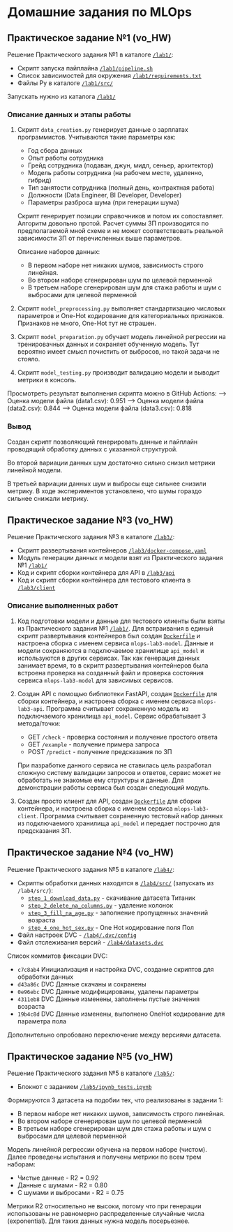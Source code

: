 # Домашние задания по MLOps


## Практическое задание №1 (vo_HW)

Решение Практического задания №1 в каталоге [```/lab1/```](/lab1/):
* Скрипт запуска пайплайна [```/lab1/pipeline.sh```](/lab1/pipeline.sh)
* Список зависимостей для окружения [```/lab1/requirements.txt```](/lab1/requirements.txt)
* Файлы Py в каталоге [```/lab1/src/```](/lab1/src/)

Запускать нужно из каталога [```/lab1/```](/lab1/)


### Описание данных и этапы работы

1. Скрипт ```data_creation.py``` генерирует данные о зарплатах программистов. Учитываются такие параметры как:
    * Год сбора данных
    * Опыт работы сотрудника
    * Грейд сотрудника (подаван, джун, мидл, сеньер, архитектор)
    * Модель работы сотрудника (на рабочем месте, удаленно, гибрид)
    * Тип занятости сотрудника (полный день, контрактная работа)
    * Должности (Data Engineer, BI Developer, Developer)
    * Параметры разброса шума (при генерации шума)
    
    Скрипт генерирует позиции справочников и потом их сопоставляет. Алгоритм довольно протой. Расчет суммы ЗП производится по предполагаемой мной схеме и не может соответствовать реальной зависимости ЗП от перечисленных выше параметров.

    Описание наборов данных:
    * В первом наборе нет никаких шумов, зависимость строго линейная.
    * Во втором наборе сгенерирован шум по целевой перменной
    * В третьем наборе сгенерирован шум для стажа работы и шум с выбросами для целевой перменной

2. Скрипт ```model_preprocessing.py``` выполняет стандартизацию числовых параметров и One-Hot кодирование для категориальных признаков. Признаков не много, One-Hot тут не страшен.

3. Скрипт ```model_preparation.py``` обучает модель линейной регрессии на тренировачных данных и сохраняет обученную модель. Тут вероятно имеет смысл почистить от выбросов, но такой задачи не стояло. 

4. Скрипт ```model_testing.py``` производит валидацию модели и выводит метрики в консоль. 


Просмотреть результат выполнения скрипта можно в GitHub Actions:
--> Оценка модели файла (data1.csv):  0.951
--> Оценка модели файла (data2.csv):  0.844
--> Оценка модели файла (data3.csv):  0.818


### Вывод 

Создан скрипт позволяющий генерировать данные и пайплайн проводящий обработку данных с указанной структурой.

Во второй вариации данных шум достаточно сильно снизил метрики линейной модели.

В третьей вариации данных шум и выбросы еще сильнее снизили метрику. В ходе экспериментов установлено, что шумы гораздо сильнее снижали метрику. 


## Практическое задание №3 (vo_HW)

Решение Практического задания №3 в каталоге [```/lab3/```](/lab3/):
* Скрипт развертывания контейнеров [```/lab3/docker-compose.yaml```](/lab3/docker-compose.yaml)
* Модуль генерации данных и модели взят из Практического задания №1 [```/lab1/```](/lab1/)
* Код и скрипт сборки контейнера для API в [```/lab3/api```](/lab3/api/)
* Код и скрипт сборки контейнера для тестового клиента в [```/lab3/client```](/lab3/client/)

### Описание выполненных работ

1. Код подготовки модели и данные для тестового клиенты были взяты из Практического задания №1 [```/lab1/```](/lab1/). Для встраивания в единый скрипт развертывания контейнеров был создан [```Dockerfile```](/lab1/Dockerfile) и настроена сборка с именем сервиса ```mlops-lab3-model```. Данные и модели сохраняются в подключаемое хранилище ```api_model``` и используются в других сервисах. Так как генерация данных занимает время, то в скрипт развертывания контейнеров была встроена проверка на созданный файл и проверка состояния сервиса ```mlops-lab3-model``` для зависимых сервисов.

2. Создан API с помощью библиотеки FastAPI, создан [```Dockerfile```](/lab3/api/Dockerfile) для сборки контейнера, и настроена сборка с именем сервиса ```mlops-lab3-api```. Программа считывает сохраненную модель из подключаемого хранилища ```api_model```. Сервис обрабатывает 3 метода/точки:
    * GET ```/check``` - проверка состояния и получение простого ответа
    * GET ```/example``` - получение примера запроса
    * POST ```/predict``` - получение предсказания по ЗП

    При пазработке данного сервиса не ставилась цель разработал сложную систему валидации запросов и ответов, сервис может не обработать не знакомые ему структуры и данные. Для демонстрации работы сервиса был создан следующий модуль.

3. Создан просто клиент для API, создан [```Dockerfile```](/lab3/client/Dockerfile) для сборки контейнера, и настроена сборка с именем сервиса ```mlops-lab3-client```. Программа считывает сохраненную тестовый набор данных из подключаемого хранилища ```api_model``` и передает построчно для предсказания ЗП.


## Практическое задание №4 (vo_HW)

Решение Практического задания №5 в каталоге [```/lab4/```](/lab4/):
* Скрипты обработки данных находятся в [```/lab4/src/```](/lab4/src/) (запускать из ```/lab4/src/```):
    * [```step_1_download_data.py```](/lab4/src/step_1_download_data.py) - скачивание датасета Титаник
    * [```step_2_delete_na_columns.py```](/lab4/src/step_2_delete_na_columns.py) - удаление колонок 
    * [```step_3_fill_na_age.py```](/lab4/src/step_3_fill_na_age.py) - заполнение пропущенных значений возраста
    * [```step_4_one_hot_sex.py```](/lab4/src/step_4_one_hot_sex.py) - One Hot кодирование поля Пол
* Файл настроек DVC - [```/lab4/.dvc/config```](/lab4/.dvc/config)
* Файл отслеживания версий - [```/lab4/datasets.dvc```](/lab4/datasets.dvc)

Список коммитов фиксации DVC:
* ```c7c8ab4``` Инициализация и настройка DVC, создание скриптов для обработки данных
* ```d43a86c``` DVC Данные скачаны и сохранены
* ```0e96ebc``` DVC Данные модифицированы, удалены параметры
* ```4311eb8``` DVC Данные изменены, заполнены пустые значения возраста
* ```19b4c8d``` DVC Данные изменены, выполнено OneHot кодирование для параметра пола

Дополнительно опробовано переключение между версиями датасета.



## Практическое задание №5 (vo_HW)

Решение Практического задания №5 в каталоге [```/lab5/```](/lab5/):
* Блокнот с заданием [```/lab5/ipynb_tests.ipynb```](/lab5/ipynb_tests.ipynb)

Формируются 3 датасета на подобии тех, что реализованы в задании 1:
* В первом наборе нет никаких шумов, зависимость строго линейная.
* Во втором наборе сгенерирован шум по целевой перменной
* В третьем наборе сгенерирован шум для стажа работы и шум с выбросами для целевой перменной

Модель линейной регрессии обучена на первом наборе (чистом). Далее проведены испытания и получены метрики по всем трем наборам:
* Чистые данные - R2 = 0.92
* Данные с шумами - R2 = 0.80
* С шумами и выбросами - R2 = 0.75

Метрики R2 относительно не высоки, потому что при генерации использованы не равномерно распределенные случайные числа (exponential). Для таких данных нужна модель посерьезнее.
